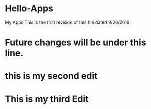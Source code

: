 # Hello-Apps
My Apps
This is the first revision of this file dated 9/26/2019.
# Future changes will be under this line.
# this is my second edit
# This is my third Edit
